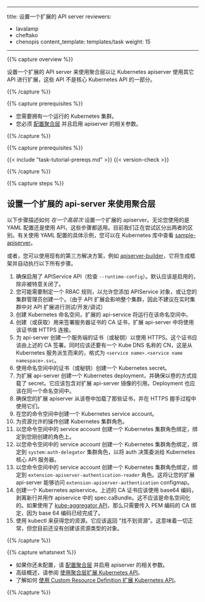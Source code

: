 <!--
---
title: Setup an extension API server
reviewers:
- lavalamp
- cheftako
- chenopis
content_template: templates/task
weight: 15
---
-->
---
title: 设置一个扩展的 API server
reviewers:
- lavalamp
- cheftako
- chenopis
content_template: templates/task
weight: 15
---

{{% capture overview %}}

<!--
Setting up an extension API server to work the aggregation layer allows the Kubernetes apiserver to be extended with additional APIs, which are not part of the core Kubernetes APIs.
-->
设置一个扩展的 API server 来使用聚合层以让 Kubernetes apiserver 使用其它 API 进行扩展，这些 API 不是核心 Kubernetes API 的一部分。

{{% /capture %}}

{{% capture prerequisites %}}

<!--
* You need to have a Kubernetes cluster running.
* You must [configure the aggregation layer](/docs/tasks/access-kubernetes-api/configure-aggregation-layer/) and enable the apiserver flags.
-->
* 您需要拥有一个运行的 Kubernetes 集群。
* 您必须 [配置聚合层](/docs/tasks/access-kubernetes-api/configure-aggregation-layer/) 并且启用 apiserver 的相关参数。

{{% /capture %}}

{{% capture prerequisites %}}

{{< include "task-tutorial-prereqs.md" >}} {{< version-check >}}

{{% /capture %}}

{{% capture steps %}}

<!--
## Setup an extension api-server to work with the aggregation layer

The following steps describe how to set up an extension-apiserver *at a high level*. These steps apply regardless if you're using YAML configs or using APIs. An attempt is made to specifically identify any differences between the two. For a concrete example of how they can be implemented using YAML configs, you can look at the [sample-apiserver](https://github.com/kubernetes/sample-apiserver/blob/master/README.md) in the Kubernetes repo.

Alternatively, you can use an existing 3rd party solution, such as [apiserver-builder](https://github.com/Kubernetes-incubator/apiserver-builder/blob/master/README.md), which should generate a skeleton and automate all of the following steps for you.
-->
## 设置一个扩展的 api-server 来使用聚合层

以下步骤描述如何 *在一个高层次* 设置一个扩展的 apiserver。无论您使用的是 YAML 配置还是使用 API，这些步骤都适用。目前我们正在尝试区分出两者的区别。有关使用 YAML 配置的具体示例，您可以在 Kubernetes 库中查看 [sample-apiserver](https://github.com/kubernetes/sample-apiserver/blob/master/README.md)。

或者，您可以使用现有的第三方解决方案，例如 [apiserver-builder](https://github.com/Kubernetes-incubator/apiserver-builder/blob/master/README.md)，它将生成框架并自动执行以下所有步骤。

<!--
1. Make sure the APIService API is enabled (check `--runtime-config`). It should be on by default, unless it's been deliberately turned off in your cluster.
1. You may need to make an RBAC rule allowing you to add APIService objects, or get your cluster administrator to make one. (Since API extensions affect the entire cluster, it is not recommended to do testing/development/debug of an API extension in a live cluster.)
1. Create the Kubernetes namespace you want to run your extension api-service in.
1. Create/get a CA cert to be used to sign the server cert the extension api-server uses for HTTPS.
1. Create a server cert/key for the api-server to use for HTTPS. This cert should be signed by the above CA. It should also have a CN of the Kube DNS name. This is derived from the Kubernetes service and be of the form `<service name>.<service name namespace>.svc`
1. Create a Kubernetes secret with the server cert/key in your namespace.
1. Create a Kubernetes deployment for the extension api-server and make sure you are loading the secret as a volume. It should contain a reference to a working image of your extension api-server. The deployment should also be in your namespace.
1. Make sure that your extension-apiserver loads those certs from that volume and that they are used in the HTTPS handshake.
1. Create a Kubernetes service account in your namespace.
1. Create a Kubernetes cluster role for the operations you want to allow on your resources.
1. Create a Kubernetes cluster role binding from the service account in your namespace to the cluster role you just created.
1. Create a Kubernetes cluster role binding from the service account in your namespace to the `system:auth-delegator` cluster role to delegate auth decisions to the Kubernetes core API server.
1. Create a Kubernetes role binding from the service account in your namespace to the `extension-apiserver-authentication-reader` role. This allows your extension api-server to access the `extension-apiserver-authentication` configmap.
1. Create a Kubernetes apiservice. The CA cert above should be base64 encoded, stripped of new lines and used as the spec.caBundle in the apiservice. This should not be namespaced. If using the [kube-aggregator API](https://github.com/kubernetes/kube-aggregator/), only pass in the PEM encoded CA bundle because the base 64 encoding is done for you.
1. Use kubectl to get your resource. It should return "No resources found." Which means that everything worked but you currently have no objects of that resource type created yet.
-->
1. 确保启用了 APIService API（检查 `--runtime-config`）。默认应该是启用的，除非被特意关闭了。
1. 您可能需要制定一个 RBAC 规则，以允许您添加 APIService 对象，或让您的集群管理员创建一个。（由于 API 扩展会影响整个集群，因此不建议在实时集群中对 API 扩展进行测试/开发/调试）
1. 创建 Kubernetes 命名空间，扩展的 api-service 将运行在该命名空间中。
1. 创建（或获取）用来签署服务器证书的 CA 证书，扩展 api-server 中将使用该证书做 HTTPS 连接。
1. 为 api-server 创建一个服务端的证书（或秘钥）以使用 HTTPS。这个证书应该由上述的 CA 签署。同时应该还要有一个 Kube DNS 名称的 CN，这是从 Kubernetes 服务派生而来的，格式为 `<service name>.<service name namespace>.svc`。
1. 使用命名空间中的证书（或秘钥）创建一个 Kubernetes secret。
1. 为扩展 api-server 创建一个 Kubernetes deployment，并确保以卷的方式挂载了 secret。它应该包含对扩展 api-server 镜像的引用。Deployment 也应该在同一个命名空间中。
1. 确保您的扩展 apiserver 从该卷中加载了那些证书，并在 HTTPS 握手过程中使用它们。
1. 在您的命令空间中创建一个 Kubernetes service account。
1. 为资源允许的操作创建 Kubernetes 集群角色。
1. 以您命令空间中的 service account 创建一个 Kubernetes 集群角色绑定，绑定到您刚创建的角色上。
1. 以您命令空间中的 service account 创建一个 Kubernetes 集群角色绑定，绑定到 `system:auth-delegator` 集群角色，以将 auth 决策委派给 Kubernetes 核心 API 服务器。
1. 以您命令空间中的 service account 创建一个 Kubernetes 集群角色绑定，绑定到 `extension-apiserver-authentication-reader` 角色。这将让您的扩展 api-server 能够访问 `extension-apiserver-authentication` configmap。
1. 创建一个 Kubernetes apiservice。上述的 CA 证书应该使用 base64 编码，剥离新行并用作 apiservice 中的 spec.caBundle。这不应该是命名空间化的。如果使用了 [kube-aggregator API](https://github.com/kubernetes/kube-aggregator/)，那么只需要传入 PEM 编码的 CA 绑定，因为 base 64 编码已经完成了。
1. 使用 kubectl 来获得您的资源。它应该返回 "找不到资源"。这意味着一切正常，但您目前还没有创建该资源类型的对象。

{{% /capture %}}

{{% capture whatsnext %}}

<!--
* If you haven't already, [configure the aggregation layer](/docs/tasks/access-kubernetes-api/configure-aggregation-layer/) and enable the apiserver flags.
* For a high level overview, see [Extending the Kubernetes API with the aggregation layer](/docs/concepts/api-extension/apiserver-aggregation).
* Learn how to [Extend the Kubernetes API Using Custom Resource Definitions](/docs/tasks/access-kubernetes-api/extend-api-custom-resource-definitions/).
-->
* 如果你还未配置，请 [配置聚合层](/docs/tasks/access-kubernetes-api/configure-aggregation-layer/) 并启用 apiserver 的相关参数。
* 高级概述，请参阅 [使用聚合层扩展 Kubernetes API](/docs/concepts/api-extension/apiserver-aggregation)。
* 了解如何 [使用 Custom Resource Definition 扩展 Kubernetes API](/docs/tasks/access-kubernetes-api/extend-api-custom-resource-definitions/)。

{{% /capture %}}



